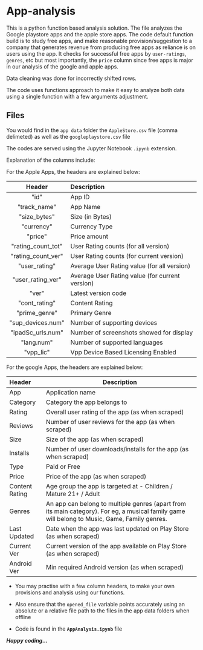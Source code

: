 # App-analysis
This is a python function based analysis solution. The file analyzes the Google playstore apps and the apple store apps.
The code default function build is to study free apps, and make reasonable provision/suggestion to a company that generates revenue from producing free apps as reliance is on users using the app. It checks for successful free apps by `user-ratings`, `genres`, etc but most importantly, the `price` column since free apps is major in our analysis of the google and apple apps.

Data cleaning was done for incorrectly shifted rows.

The code uses functions approach to make it easy to analyze both data using a single function with a few arguments adjustment.

## Files
You would find in the `app data` folder the `AppleStore.csv` file (comma delimeted) as well as the `googleplaystore.csv` file 

The codes are served using the Jupyter Notebook `.ipynb` extension.

Explanation of the columns include:

For the Apple Apps, the headers are explained below:

| Header | Description  |
| :-----:| :---------- |
| "id" | App ID |
| "track_name" | App Name |
| "size_bytes" | Size (in Bytes) |
| "currency" | Currency Type |
| "price" | Price amount |
| "rating_count_tot" | User Rating counts (for all version) |
| "rating_count_ver" | User Rating counts (for current version) |
| "user_rating" | Average User Rating value (for all version) |
| "user_rating_ver" | Average User Rating value (for current version) |
| "ver" | Latest version code |
| "cont_rating" | Content Rating |
| "prime_genre" | Primary Genre |
| "sup_devices.num" | Number of supporting devices |
| "ipadSc_urls.num" | Number of screenshots showed for display |
| "lang.num" | Number of supported languages |
| "vpp_lic" | Vpp Device Based Licensing Enabled |

For the google Apps, the headers are explained below:

| Header | Description |
| :---    | ---- |
| App | Application name |
| Category | Category the app belongs to  | 
| Rating | Overall user rating of the app (as when scraped) | 
| Reviews | Number of user reviews for the app (as when scraped) | 
| Size | Size of the app (as when scraped) | 
| Installs | Number of user downloads/installs for the app (as when scraped) | 
| Type | Paid or Free | 
| Price | Price of the app (as when scraped) | 
| Content Rating | Age group the app is targeted at - Children / Mature 21+ / Adult | 
| Genres | An app can belong to multiple genres (apart from its main category). For eg, a musical family game will belong to Music, Game, Family genres. | 
| Last Updated | Date when the app was last updated on Play Store (as when scraped) | 
| Current Ver | Current version of the app available on Play Store (as when scraped) | 
| Android Ver | Min required Android version (as when scraped) | 

* You may practise with a few column headers, to make your own provisions and analysis using our functions.

* Also ensure that the `opened_file` variable points accurately using an absolute or a relative file path to the files in the app data folders when offline

* Code is found in the **`AppAnalysis.ipynb`** file

***Happy coding...***
